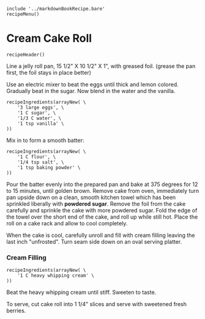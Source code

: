 ~~~ markdown-script
include '../markdownBookRecipe.bare'
recipeMenu()
~~~

# Cream Cake Roll

~~~ markdown-script
recipeHeader()
~~~

Line a jelly roll pan, 15 1/2" X 10 1/2" X 1", with greased foil. (grease the pan first, the foil
stays in place better)

Use an electric mixer to beat the eggs until thick and lemon colored. Gradually beat in the sugar.
Now blend in the water and the vanilla.

~~~ markdown-script
recipeIngredients(arrayNew( \
    '3 large eggs', \
    '1 C sugar', \
    '1/3 C water', \
    '1 tsp vanilla' \
))
~~~

Mix in to form a smooth batter:

~~~ markdown-script
recipeIngredients(arrayNew( \
    '1 C flour', \
    '1/4 tsp salt', \
    '1 tsp baking powder' \
))
~~~

Pour the batter evenly into the prepared pan and bake at 375 degrees for 12 to 15 minutes, until
golden brown. Remove cake from oven, immediately turn pan upside down on a clean, smooth kitchen
towel which has been sprinkled liberally with **powdered sugar**. Remove the foil from the cake
carefully and sprinkle the cake with more powdered sugar. Fold the edge of the towel over the short
end of the cake, and roll up while still hot. Place the roll on a cake rack and allow to cool
completely.

When the cake is cool, carefully unroll and fill with cream filling leaving the last inch
"unfrosted". Turn seam side down on an oval serving platter.


### Cream Filling

~~~ markdown-script
recipeIngredients(arrayNew( \
    '1 C heavy whipping cream' \
))
~~~

Beat the heavy whipping cream until stiff. Sweeten to taste.

To serve, cut cake roll into 1 1/4" slices and serve with sweetened fresh berries.
